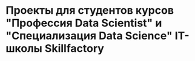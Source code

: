 # Проекты для студентов курсов "Профессия Data Scientist" и "Специализация Data Science" IT-школы Skillfactory
